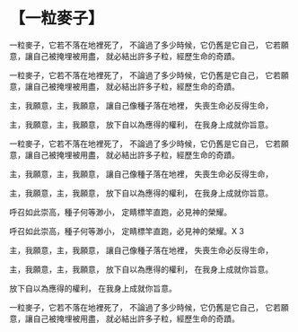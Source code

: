 # 【一粒麥子】

一粒麥子，它若不落在地裡死了，
不論過了多少時候，它仍舊是它自己，
它若願意，讓自己被掩埋被用盡，
就必結出許多子粒，經歷生命的奇蹟。

一粒麥子，它若不落在地裡死了，
不論過了多少時候，它仍舊是它自己，
它若願意，讓自己被掩埋被用盡，
就必結出許多子粒，經歷生命的奇蹟。

主，我願意，主，我願意，
讓自己像種子落在地裡，
失喪生命必反得生命，

主，我願意，主，我願意，
放下自以為應得的權利，
在我身上成就你旨意。

一粒麥子，它若不落在地裡死了，
不論過了多少時候，它仍舊是它自己，
它若願意，讓自己被掩埋被用盡，
就必結出許多子粒，經歷生命的奇蹟。

主，我願意，主，我願意，
讓自己像種子落在地裡，
失喪生命必反得生命，

主，我願意，主，我願意，
放下自以為應得的權利，
在我身上成就你旨意。

呼召如此崇高，種子何等渺小，
定睛標竿直跑，必見神的榮耀。

呼召如此崇高，種子何等渺小，
定睛標竿直跑，必見神的榮耀。X 3

主，我願意，主，我願意，
讓自己像種子落在地裡，
失喪生命必反得生命，

主，我願意，主，我願意，
放下自以為應得的權利，
在我身上成就你旨意。

放下自以為應得的權利，
在我身上成就你旨意。

一粒麥子，它若不落在地裡死了，
不論過了多少時候，它仍舊是它自己，
它若願意，讓自己被掩埋被用盡，
就必結出許多子粒，經歷生命的奇蹟。
